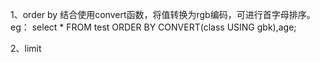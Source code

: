 1、order by
结合使用convert函数，将值转换为rgb编码，可进行首字母排序。
eg：
select * FROM test ORDER BY CONVERT(class USING gbk),age;  

2、limit